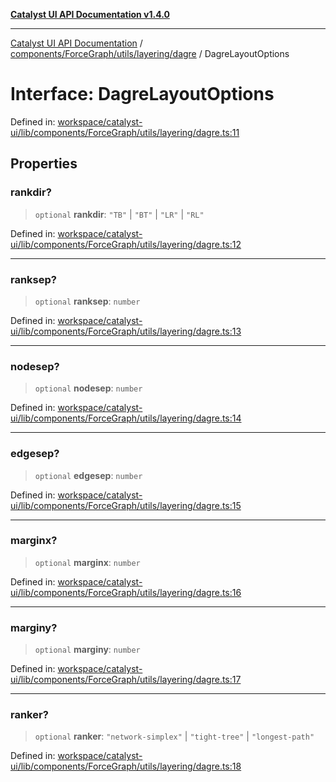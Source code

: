 [**Catalyst UI API Documentation v1.4.0**](../../../../../../README.md)

---

[Catalyst UI API Documentation](../../../../../../README.md) / [components/ForceGraph/utils/layering/dagre](../README.md) / DagreLayoutOptions

# Interface: DagreLayoutOptions

Defined in: [workspace/catalyst-ui/lib/components/ForceGraph/utils/layering/dagre.ts:11](https://github.com/TheBranchDriftCatalyst/catalyst-ui/blob/main/lib/components/ForceGraph/utils/layering/dagre.ts#L11)

## Properties

### rankdir?

> `optional` **rankdir**: `"TB"` \| `"BT"` \| `"LR"` \| `"RL"`

Defined in: [workspace/catalyst-ui/lib/components/ForceGraph/utils/layering/dagre.ts:12](https://github.com/TheBranchDriftCatalyst/catalyst-ui/blob/main/lib/components/ForceGraph/utils/layering/dagre.ts#L12)

---

### ranksep?

> `optional` **ranksep**: `number`

Defined in: [workspace/catalyst-ui/lib/components/ForceGraph/utils/layering/dagre.ts:13](https://github.com/TheBranchDriftCatalyst/catalyst-ui/blob/main/lib/components/ForceGraph/utils/layering/dagre.ts#L13)

---

### nodesep?

> `optional` **nodesep**: `number`

Defined in: [workspace/catalyst-ui/lib/components/ForceGraph/utils/layering/dagre.ts:14](https://github.com/TheBranchDriftCatalyst/catalyst-ui/blob/main/lib/components/ForceGraph/utils/layering/dagre.ts#L14)

---

### edgesep?

> `optional` **edgesep**: `number`

Defined in: [workspace/catalyst-ui/lib/components/ForceGraph/utils/layering/dagre.ts:15](https://github.com/TheBranchDriftCatalyst/catalyst-ui/blob/main/lib/components/ForceGraph/utils/layering/dagre.ts#L15)

---

### marginx?

> `optional` **marginx**: `number`

Defined in: [workspace/catalyst-ui/lib/components/ForceGraph/utils/layering/dagre.ts:16](https://github.com/TheBranchDriftCatalyst/catalyst-ui/blob/main/lib/components/ForceGraph/utils/layering/dagre.ts#L16)

---

### marginy?

> `optional` **marginy**: `number`

Defined in: [workspace/catalyst-ui/lib/components/ForceGraph/utils/layering/dagre.ts:17](https://github.com/TheBranchDriftCatalyst/catalyst-ui/blob/main/lib/components/ForceGraph/utils/layering/dagre.ts#L17)

---

### ranker?

> `optional` **ranker**: `"network-simplex"` \| `"tight-tree"` \| `"longest-path"`

Defined in: [workspace/catalyst-ui/lib/components/ForceGraph/utils/layering/dagre.ts:18](https://github.com/TheBranchDriftCatalyst/catalyst-ui/blob/main/lib/components/ForceGraph/utils/layering/dagre.ts#L18)
